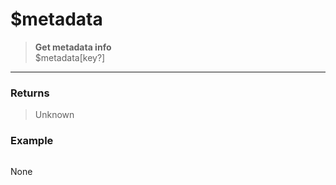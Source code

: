 # **$metadata**
> **Get metadata info** <br/>
> $metadata[key?]
- - -

### Returns
> Unknown

### Example
> ```php
None
```